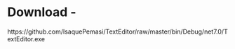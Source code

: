 <h1>Download - </h1>https://github.com/IsaquePemasi/TextEditor/raw/master/bin/Debug/net7.0/TextEditor.exe